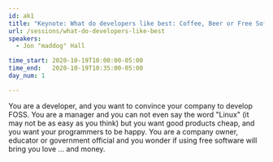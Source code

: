 ```yaml
---
id: ak1
title: "Keynote: What do developers like best: Coffee, Beer or Free Software?"
url: /sessions/what-do-developers-like-best
speakers:
  - Jon "maddog" Hall

time_start: 2020-10-19T10:00:00-05:00
time_end:   2020-10-19T10:35:00-05:00
day_num: 1

---
```


You are a developer, and you want to convince your company to develop FOSS. You are a manager and you can not even say the word "Linux" (it may not be as easy as you think) but you want good products cheap, and you want your programmers to be happy. You are a company owner, educator or government official and you wonder if using free software will bring you love ... and money.

